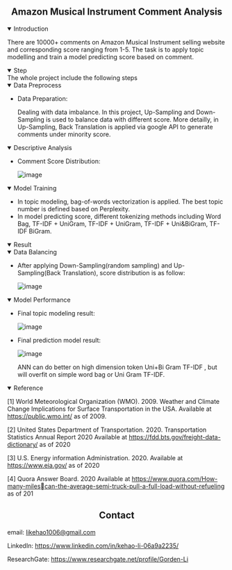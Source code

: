 <br>

## <div align="center">Amazon Musical Instrument Comment Analysis</div>

<details open>
<summary>Introduction</summary>

There are 10000+ comments on Amazon Musical Instrument selling website and corresponding score ranging from 1-5. The task is to apply topic modelling and train a model predicting score based on comment.

</details>

<details open>
<summary>Step</summary>
The whole project include the following steps

<details open>
<summary>Data Preprocess</summary>

- Data Preparation:

  Dealing with data imbalance. In this project, Up-Sampling and Down-Sampling is used to balance data with different score. More detailly, in Up-Sampling, Back Translation is applied via google API to generate comments under minority score.

</details>  

<details open>
<summary>Descriptive Analysis</summary>

- Comment Score Distribution:
  
  ![image](https://user-images.githubusercontent.com/72702872/168739738-1337975e-cb46-4ba1-b15e-a548988f57e3.png)

</details>   

<details open>
<summary>Model Training</summary>

- In topic modeling, bag-of-words vectorization is applied. The best topic number is defined based on Perplexity.
- In model predicting score, different tokenizing methods including Word Bag, TF-IDF + UniGram, TF-IDF + UniGram, TF-IDF + Uni&BiGram, TF-IDF BiGram.

</details>

<details open>
<summary>Result</summary>
  
<details open>
<summary>Data Balancing</summary>

- After applying Down-Sampling(random sampling) and Up-Sampling(Back Translation), score distribution is as follow:

  ![image](https://user-images.githubusercontent.com/72702872/168740529-9b2e9c94-c610-4ca3-bedf-70ea5e5ddca5.png)

</details>


<details open>
<summary>Model Performance</summary>

- Final topic modeling result:
  
  ![image](https://user-images.githubusercontent.com/72702872/168740661-a9303b69-f84d-45c6-bfbe-8efdd47993ae.png)

- Final prediction model result:
  
  ![image](https://user-images.githubusercontent.com/72702872/168740715-c47bb1c4-211d-47b2-bd7e-75dbbc6fc78b.png)

  ANN can do better on high dimension token Uni+Bi Gram TF-IDF , but will overfit on simple word bag or Uni Gram TF-IDF.

</details>

</details>

<details open>
<summary>Reference</summary>

[1] World Meteorological Organization (WMO). 2009. Weather and Climate Change 
Implications for Surface Transportation in the USA. Available at https://public.wmo.int/ 
as of 2009.

[2] United States Department of Transportation. 2020. Transportation Statistics Annual 
Report 2020 Available at https://fdd.bts.gov/freight-data-dictionary/ as of 2020

[3] U.S. Energy information Administration. 2020. Available at https://www.eia.gov/ as of 
2020

[4] Quora Answer Board. 2020 Available at https://www.quora.com/How-many-milescan-the-average-semi-truck-pull-a-full-load-without-refueling as of 201

</details>

</details>

## <div align="center">Contact</div>

email: likehao1006@gmail.com

LinkedIn: https://www.linkedin.com/in/kehao-li-06a9a2235/

ResearchGate: https://www.researchgate.net/profile/Gorden-Li

<br>

